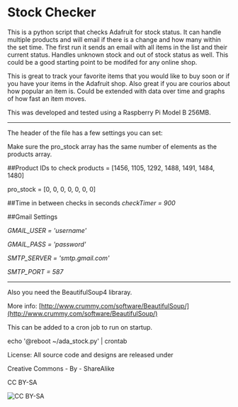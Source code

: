 Stock Checker
=============================

This is a python script that checks Adafruit for stock status. 
It can handle multiple products and will email if there is a change and how many within the set time.
The first run it sends an email with all items in the list and their current status. 
Handles unknown stock and out of stock status as well.
This could be a good starting point to be modifed for any online shop. 


This is great to track your favorite items that you would like to buy soon or if you have your items in the Adafruit shop. 
Also great if you are courios about how popular an item is. Could be extended with data over time and graphs of how fast an item moves.

This was developed and tested using a Raspberry Pi Model B 256MB.

----

The header of the file has a few settings you can set:


Make sure the pro_stock array has the same number of elements as the products array.


##Product IDs to check
products = [1456, 1105, 1292, 1488, 1491, 1484, 1480]

pro_stock = [0, 0, 0, 0, 0, 0, 0]


##Time in between checks in seconds
_checkTimer = 900_


##Gmail Settings


_GMAIL_USER = 'username'_

_GMAIL_PASS = 'password'_

_SMTP_SERVER = 'smtp.gmail.com'_

_SMTP_PORT = 587_

____

Also you need the BeautifulSoup4 libraray.

More info: [http://www.crummy.com/software/BeautifulSoup/](http://www.crummy.com/software/BeautifulSoup/)


This can be added to a cron job to run on startup.

echo '@reboot ~/ada_stock.py' | crontab


License: All source code and designs are released under 

Creative Commons - By - ShareAlike 

CC BY-SA

![CC BY-SA](http://i.creativecommons.org/l/by-sa/3.0/88x31.png)
